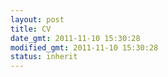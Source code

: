 ```yaml
---
layout: post
title: CV
date_gmt: 2011-11-10 15:30:28
modified_gmt: 2011-11-10 15:30:28
status: inherit
---
```


